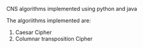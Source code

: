 CNS algorithms implemented using python and java

The algoriithms implemented are:
  1. Caesar Cipher
  2. Columnar transposition Cipher

